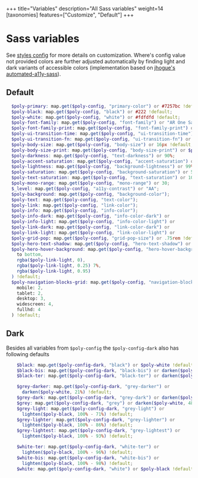 +++
title="Variables"
description="All Sass variables"
weight=14
[taxonomies]
features=["Customize", "Default"]
+++

# Sass variables

See [styles config](/docs/styles#styles-config) for more details on customization. Where's config value not provided colors are further adjusted automatically by finding light and dark variants of accessible colors (implementation based on [jhogue's automated-a11y-sass](https://github.com/jhogue/automated-a11y-sass/blob/master/a11y-color.scss)). 

## Default

```scss
  $poly-primary: map.get($poly-config, "primary-color") or #7257bc !default;
  $poly-black: map.get($poly-config, "black") or #222 !default;
  $poly-white: map.get($poly-config, "white") or #fdfdfd !default;
  $poly-font-family: map.get($poly-config, "font-family") or "AR One Sans",
  $poly-font-family-print: map.get($poly-config, "font-family-print") or serif !default;
  $poly-ui-transition-time: map.get($poly-config, "ui-transition-time") or 250ms !default;
  $poly-ui-transition-fn: map.get($poly-config, "ui-transition-fn") or ease-out !default;
  $poly-body-size: map.get($poly-config, "body-size") or 16px !default;
  $poly-body-size-print: map.get($poly-config, "body-size-print") or $poly-body-size * .82 !default;
  $poly-darkness: map.get($poly-config, "text-darkness") or 90%;
  $poly-accent-saturation: map.get($poly-config, "accent-saturation") or 70%;
  $poly-lightness: map.get($poly-config, "background-lightness") or 99%;
  $poly-saturation: map.get($poly-config, "background-saturation") or 5%;
  $poly-text-saturation: map.get($poly-config, "text-saturation") or 10%;
  $poly-mono-range: map.get($poly-config, "mono-range") or 30;
  $_level: map.get($poly-config, "a11y-contrast") or "AA";
  $poly-background: map.get($poly-config, "background-color");
  $poly-text: map.get($poly-config, "text-color");
  $poly-link: map.get($poly-config, "link-color");
  $poly-info: map.get($poly-config, "info-color");
  $poly-info-dark: map.get($poly-config, "info-color-dark") or
  $poly-info-light: map.get($poly-config, "info-color-light") or
  $poly-link-dark: map.get($poly-config, "link-color-dark") or
  $poly-link-light: map.get($poly-config, "link-color-light") or
  $poly-grid-pop: map.get($poly-config, "grid-pop-size") or .75rem !default;
  $poly-hero-text-shadow: map.get($poly-config, "hero-text-shadow") or 0 .1em .15em rgba($poly-black, .75) !default;
  $poly-hero-hover-background: map.get($poly-config, "hero-hover-background") or linear-gradient(
    to bottom,
    rgba($poly-link-light, 0),
    rgba($poly-link-light, 0.25) 7%,
    rgba($poly-link-light, 0.95)
  ) !default;
  $poly-navigation-blocks-grid: map.get($poly-config, "navigation-blocks-grid") or (
    mobile: 2,
    tablet: 2,
    desktop: 3,
    widescreen: 4,
    fullhd: 4 
  ) !default;
```

## Dark

Besides all variables from `$poly-config` the `$poly-config-dark` also has following defaults

```scss
    $black: map.get($poly-config-dark, "black") or $poly-white !default;
    $black-bis: map.get($poly-config-dark, "black-bis") or darken($poly-white, 7%) !default;
    $black-ter: map.get($poly-config-dark, "black-ter") or darken($poly-white, 14%) !default;

    $grey-darker: map.get($poly-config-dark, "grey-darker") or
      darken($poly-white, 21%) !default;
    $grey-dark: map.get($poly-config-dark, "grey-dark") or darken($poly-white, 29%) !default;
    $grey: map.get($poly-config-dark, "grey") or darken($poly-white, 48%) !default;
    $grey-light: map.get($poly-config-dark, "grey-light") or
      lighten($poly-black, 100% - 71%) !default;
    $grey-lighter: map.get($poly-config-dark, "grey-lighter") or
      lighten($poly-black, 100% - 86%) !default;
    $grey-lightest: map.get($poly-config-dark, "grey-lightest") or
      lighten($poly-black, 100% - 93%) !default;

    $white-ter: map.get($poly-config-dark, "white-ter") or
      lighten($poly-black, 100% - 96%) !default;
    $white-bis: map.get($poly-config-dark, "white-bis") or
      lighten($poly-black, 100% - 98%) !default;
    $white: map.get($poly-config-dark, "white") or $poly-black !default;
```